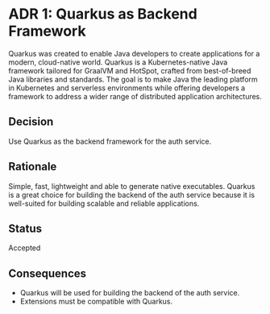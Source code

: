# ADR 1: Quarkus as Backend Framework

Quarkus was created to enable Java developers to create applications for a modern, cloud-native world. Quarkus is a Kubernetes-native Java framework tailored for GraalVM and HotSpot, crafted from best-of-breed Java libraries and standards. The goal is to make Java the leading platform in Kubernetes and serverless environments while offering developers a framework to address a wider range of distributed application architectures.

## Decision 

Use Quarkus as the backend framework for the auth service.

## Rationale 

Simple, fast, lightweight and able to generate native executables. Quarkus is a great choice for building the backend of the auth service because it is well-suited for building scalable and reliable applications.

## Status

Accepted

## Consequences

- Quarkus will be used for building the backend of the auth service.
- Extensions must be compatible with Quarkus.